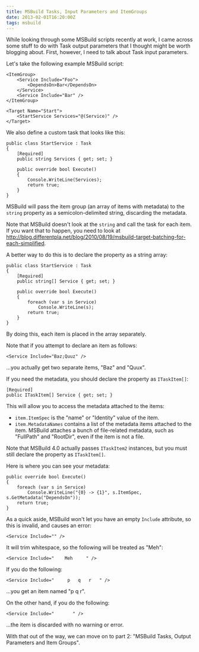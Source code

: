 ```yaml
---
title: MSBuild Tasks, Input Parameters and ItemGroups
date: 2013-02-01T16:20:00Z
tags: msbuild
---
```

While looking through some MSBuild scripts recently at work, I came across some stuff to do with Task output parameters that I thought might be worth blogging about. First, however, I need to talk about Task input parameters.

Let's take the following example MSBuild script:

    <ItemGroup>
		<Service Include="Foo">
			<DependsOn>Bar</DependsOn>
		</Service>
		<Service Include="Bar" />
	</ItemGroup>

	<Target Name="Start">
		<StartService Services="@(Service)" />
	</Target>

We also define a custom task that looks like this:

	public class StartService : Task
	{
		[Required]
		public string Services { get; set; }

		public override bool Execute()
		{
			Console.WriteLine(Services);
			return true;
		}
	}

MSBuild will pass the item group (an array of items with metadata) to the `string` property as a semicolon-delimited string, discarding the metadata.

Note that MSBuild doesn't look at the `string` and call the task for each item. If you want that to happen, you need to look at http://blog.differentpla.net/blog/2010/08/19/msbuild-target-batching-for-each-simplified.

A better way to do this is to declare the property as a string array:

	public class StartService : Task
	{
    	[Required]
		public string[] Service { get; set; }

		public override bool Execute()
		{
			foreach (var s in Service)
				Console.WriteLine(s);
			return true;
		}
	}

By doing this, each item is placed in the array separately.

Note that if you attempt to declare an item as follows:

	<Service Include="Baz;Quuz" />

...you actually get two separate items, "Baz" and "Quux".

If you need the metadata, you should declare the property as `ITaskItem[]`:

	[Required]
	public ITaskItem[] Service { get; set; }

This will allow you to access the metadata attached to the items:

 * `item.ItemSpec` is the "name" or "Identity" value of the item.
 * `item.MetadataNames` contains a list of the metadata items attached to the item. MSBuild attaches a bunch of file-related metadata, such as "FullPath" and "RootDir", even if the item is not a file.

Note that MSBuild 4.0 actually passes `ITaskItem2` instances, but you must still declare the property as `ITaskItem[]`.

Here is where you can see your metadata:

	public override bool Execute()
    {
    	foreach (var s in Service)
        	Console.WriteLine("{0} -> {1}", s.ItemSpec, s.GetMetadata("DependsOn"));
        return true;
    }

As a quick aside, MSBuild won't let you have an empty `Include` attribute, so this is invalid, and causes an error:

	<Service Include="" />

It will trim whitespace, so the following will be treated as "Meh":

	<Service Include="    Meh     " />

If you do the following:

	<Service Include="     p   q   r   " />

...you get an item named "p   q   r".

On the other hand, if you do the following:

	<Service Include="       " />

...the item is discarded with no warning or error.

With that out of the way, we can move on to part 2: "MSBuild Tasks, Output Parameters and Item Groups".
